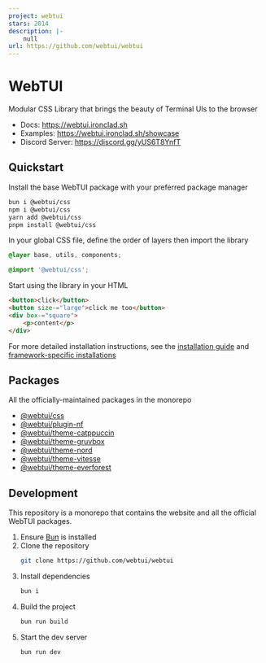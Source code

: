 ```yaml
---
project: webtui
stars: 2014
description: |-
    null
url: https://github.com/webtui/webtui
---
```


# WebTUI

Modular CSS Library that brings the beauty of Terminal UIs to the browser

- Docs: https://webtui.ironclad.sh
- Examples: https://webtui.ironclad.sh/showcase
- Discord Server: https://discord.gg/yUS6T8YnfT

## Quickstart

Install the base WebTUI package with your preferred package manager

```bash
bun i @webtui/css
npm i @webtui/css
yarn add @webtui/css
pnpm install @webtui/css
```

In your global CSS file, define the order of layers then import the library

```css
@layer base, utils, components;

@import '@webtui/css';
```

Start using the library in your HTML

```html
<button>click</button>
<button size-="large">click me too</button>
<div box-="square">
    <p>content</p>
</div>
```

For more detailed installation instructions, see the [installation guide](https://webtui.ironclad.sh/start/installation) and [framework-specific installations](https://webtui.ironclad.sh/start/installation)

## Packages

All the officially-maintained packages in the monorepo

- [@webtui/css](https://npmjs.com/package/@webtui/css)
- [@webtui/plugin-nf](https://npmjs.com/package/@webtui/plugin-nf)
- [@webtui/theme-catppuccin](https://npmjs.com/package/@webtui/theme-catppuccin)
- [@webtui/theme-gruvbox](https://npmjs.com/package/@webtui/theme-gruvbox)
- [@webtui/theme-nord](https://npmjs.com/package/@webtui/theme-nord)
- [@webtui/theme-vitesse](https://npmjs.com/package/@webtui/theme-vitesse)
- [@webtui/theme-everforest](https://npmjs.com/package/@webtui/theme-everforest)

## Development

This repository is a monorepo that contains the website and all the official WebTUI packages.

1. Ensure [Bun](https://bun.sh/) is installed
2. Clone the repository
    ```bash
    git clone https://github.com/webtui/webtui
    ```
3. Install dependencies
    ```bash
    bun i
    ```
4. Build the project
    ```bash
    bun run build
    ```
4. Start the dev server
    ```bash
    bun run dev
    ```

